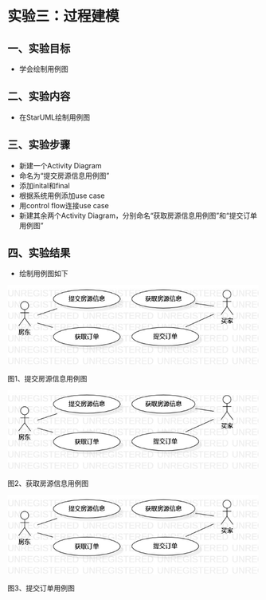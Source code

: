 # 实验三：过程建模

## 一、实验目标

- 学会绘制用例图

## 二、实验内容

- 在StarUML绘制用例图

## 三、实验步骤

- 新建一个Activity Diagram
- 命名为“提交房源信息用例图”
- 添加inital和final
- 根据系统用例添加use case
- 用control flow连接use case
- 新建其余两个Activity Diagram，分别命名“获取房源信息用例图”和“提交订单用例图”

## 四、实验结果

- 绘制用例图如下

![用例图](./model2.jpg)

图1、提交房源信息用例图


![用例图](./model2.jpg)

图2、获取房源信息用例图


![用例图](./model2.jpg)

图3、提交订单用例图
